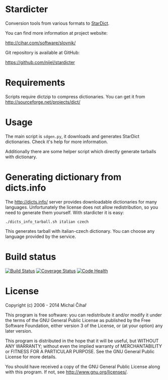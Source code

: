 Stardicter
==========

Conversion tools from various formats to [StarDict][1].


You can find more information at project website:

http://cihar.com/software/slovnik/

Git repository is available at GitHub: 

https://github.com/nijel/stardicter

Requirements
============

Scripts require dictzip to compress dictionaries. You can get it from 
http://sourceforge.net/projects/dict/

Usage
=====

The main script is ``sdgen.py``, it downloads and generates StarDict
dictionaries. Check it's help for more information.

Additionally there are some helper script which directly generate tarballs with
dictionary.

Generating dictionary from dicts.info
=====================================

The http://dicts.info/ server provides downloadable dictionaries for many
languages. Unfortunately the license does not allow redistribution, so you need
to generate them yourself. With stardicter it is easy:

    ./dicts_info_tarball.sh italian czech

This generates tarball with italian-czech dictionary. You can choose any
language provided by the service.

Build status
============

[![Build Status](https://travis-ci.org/nijel/stardicter.png?branch=master)](https://travis-ci.org/nijel/stardicter)
[![Coverage Status](https://coveralls.io/repos/nijel/stardicter/badge.png?branch=master)](https://coveralls.io/r/nijel/stardicter?branch=master)
[![Code Health](https://landscape.io/github/nijel/stardicter/master/landscape.png)](https://landscape.io/github/nijel/stardicter/master)

License
=======

Copyright (c) 2006 - 2014 Michal Čihař

This program is free software: you can redistribute it and/or modify it under
the terms of the GNU General Public License as published by the Free Software
Foundation, either version 3 of the License, or (at your option) any later
version.

This program is distributed in the hope that it will be useful, but WITHOUT ANY
WARRANTY; without even the implied warranty of MERCHANTABILITY or FITNESS FOR A
PARTICULAR PURPOSE. See the GNU General Public License for more details.

You should have received a copy of the GNU General Public License along with
this program. If not, see http://www.gnu.org/licenses/.

[1]: http://stardict.sourceforge.net/
